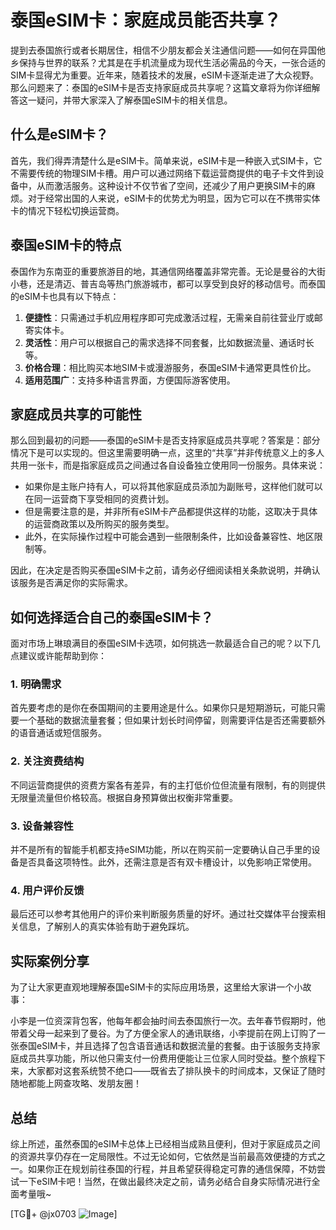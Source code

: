 # 泰国eSIM卡：家庭成员能否共享？

提到去泰国旅行或者长期居住，相信不少朋友都会关注通信问题——如何在异国他乡保持与世界的联系？尤其是在手机流量成为现代生活必需品的今天，一张合适的SIM卡显得尤为重要。近年来，随着技术的发展，eSIM卡逐渐走进了大众视野。那么问题来了：泰国的eSIM卡是否支持家庭成员共享呢？这篇文章将为你详细解答这一疑问，并带大家深入了解泰国eSIM卡的相关信息。

## 什么是eSIM卡？

首先，我们得弄清楚什么是eSIM卡。简单来说，eSIM卡是一种嵌入式SIM卡，它不需要传统的物理SIM卡槽。用户可以通过网络下载运营商提供的电子卡文件到设备中，从而激活服务。这种设计不仅节省了空间，还减少了用户更换SIM卡的麻烦。对于经常出国的人来说，eSIM卡的优势尤为明显，因为它可以在不携带实体卡的情况下轻松切换运营商。

## 泰国eSIM卡的特点

泰国作为东南亚的重要旅游目的地，其通信网络覆盖非常完善。无论是曼谷的大街小巷，还是清迈、普吉岛等热门旅游城市，都可以享受到良好的移动信号。而泰国的eSIM卡也具有以下特点：

1. **便捷性**：只需通过手机应用程序即可完成激活过程，无需亲自前往营业厅或邮寄实体卡。
2. **灵活性**：用户可以根据自己的需求选择不同套餐，比如数据流量、通话时长等。
3. **价格合理**：相比购买本地SIM卡或漫游服务，泰国eSIM卡通常更具性价比。
4. **适用范围广**：支持多种语言界面，方便国际游客使用。

## 家庭成员共享的可能性

那么回到最初的问题——泰国的eSIM卡是否支持家庭成员共享呢？答案是：部分情况下是可以实现的。但这里需要明确一点，这里的“共享”并非传统意义上的多人共用一张卡，而是指家庭成员之间通过各自设备独立使用同一份服务。具体来说：

- 如果你是主账户持有人，可以将其他家庭成员添加为副账号，这样他们就可以在同一运营商下享受相同的资费计划。
- 但是需要注意的是，并非所有eSIM卡产品都提供这样的功能，这取决于具体的运营商政策以及所购买的服务类型。
- 此外，在实际操作过程中可能会遇到一些限制条件，比如设备兼容性、地区限制等。

因此，在决定是否购买泰国eSIM卡之前，请务必仔细阅读相关条款说明，并确认该服务是否满足你的实际需求。

## 如何选择适合自己的泰国eSIM卡？

面对市场上琳琅满目的泰国eSIM卡选项，如何挑选一款最适合自己的呢？以下几点建议或许能帮助到你：

### 1. 明确需求
首先要考虑的是你在泰国期间的主要用途是什么。如果你只是短期游玩，可能只需要一个基础的数据流量套餐；但如果计划长时间停留，则需要评估是否还需要额外的语音通话或短信服务。

### 2. 关注资费结构
不同运营商提供的资费方案各有差异，有的主打低价位但流量有限制，有的则提供无限量流量但价格较高。根据自身预算做出权衡非常重要。

### 3. 设备兼容性
并不是所有的智能手机都支持eSIM功能，所以在购买前一定要确认自己手里的设备是否具备这项特性。此外，还需注意是否有双卡槽设计，以免影响正常使用。

### 4. 用户评价反馈
最后还可以参考其他用户的评价来判断服务质量的好坏。通过社交媒体平台搜索相关信息，了解别人的真实体验有助于避免踩坑。

## 实际案例分享

为了让大家更直观地理解泰国eSIM卡的实际应用场景，这里给大家讲一个小故事：

小李是一位资深背包客，他每年都会抽时间去泰国旅行一次。去年春节假期时，他带着父母一起来到了曼谷。为了方便全家人的通讯联络，小李提前在网上订购了一张泰国eSIM卡，并且选择了包含语音通话和数据流量的套餐。由于该服务支持家庭成员共享功能，所以他只需支付一份费用便能让三位家人同时受益。整个旅程下来，大家都对这套系统赞不绝口——既省去了排队换卡的时间成本，又保证了随时随地都能上网查攻略、发朋友圈！

## 总结

综上所述，虽然泰国的eSIM卡总体上已经相当成熟且便利，但对于家庭成员之间的资源共享仍存在一定局限性。不过无论如何，它依然是当前最高效便捷的方式之一。如果你正在规划前往泰国的行程，并且希望获得稳定可靠的通信保障，不妨尝试一下eSIM卡吧！当然，在做出最终决定之前，请务必结合自身实际情况进行全面考量哦~

[TG💪+ @jx0703 ![Image](https://github.com/user-attachments/assets/dbca1d08-cadb-493c-b0ec-ad6f7a83f270)]